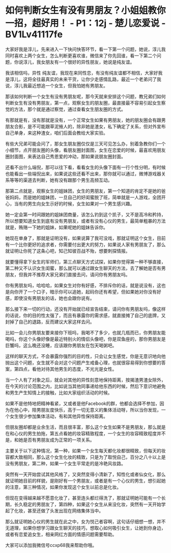 # 如何判断女生有没有男朋友？小姐姐教你一招，超好用！ - P1：12j - 楚儿恋爱说 - BV1Lv41117fe

大家好我是淳儿，先来进入一下快问快答环节，看一下第一个问题，她说，淳儿我同时喜欢上两个女生，怎么判断更喜欢谁，微信来了你先回谁，看一下第二个问题，你说淳儿，我女朋友有一个很好的异性朋友，她说是纯友谊。

我该相信吗，异性 纯友谊，我现在来同性恋，有没有纯友谊都不相信，大家好我是淳儿，这将全往最真实的未来干货，让你少走感情乱路，最近一个老弟问了我说，淳儿我最近想追一个女生，但我怕她有男朋友。

那该如何判断一个女生有没有男朋友呢，那今天就来安排这个问题，教兄弟们如何判断女生有没有男朋友，第一点，观察女生的朋友圈，最直接最不容易引起女生察觉的方法，那个就是通过察觉，通过查看女生朋友圈的方式。

有那就是有，没有那就是没有，一个正常女生如果有男朋友，她的朋友圈会有跟男朋友合影，是不可能跟草泥掖人的，除非她是渣女，私下确定了关系，但对外宣布自己单身，来这种渣女，咱们后面会教给大家实验。

有些大兄弟可能会问了，那女生朋友圈仅仅是三天可见怎么办，别着急教你们一个小细节，点开朋友圈的头像，看朋友圈封面图，女生在恋爱的时候，最喜欢用朋友圈封面图，来表达自己秀恩爱的冲动，那如果说朋友圈封面。

还看不出什么端倪，那可以往下看，看看女生的头像下面有一行个性分明，有时候也能看出一些端倪出来，如果说这些还看不出来，那你就可以通过，微博游戏器关系等等的渠道去判断，她有没有跟那个男生高频互动。

那第二点就是，观察女生的姐妹团，女生的男朋友，第一个知道的肯定不是她的爸爸妈妈，而是她的姐妹团，一旦自己的好闺蜜脱了班，简单就是一人游戏，全团开心，当有的男生向女生示好的时候，女生如果对一个男生感兴趣。

她一定会第一时间跟她的姐妹团商量，该怎么钓到这个凯子，又不是高冷和矜持，所以想要知道女生到底有没有男朋友，或者有没有心仪的男生，最简单粗暴的方法就是，贿赂一下她的姐妹，如果呢她的姐妹告诉你。

她现在单身了，那就是证明没有，如果说算了我可没戏，那就证明这个女生，目前有一个比你更好的追求者，你需要付出更大的努力，如果说人家有男朋友了，那么就证明让你死了这条心吧，知己知彼百战不殆，想要刺探情报。

就要懂得拿下女生的军师们，第三点聊天方式试探，如果你觉得第一种不够直接，第二种又不认识女生闺蜜，那么就可以通过跟女生聊天的方法，去了解她是否有男朋友，但我并不推荐大家兄弟们直接去问，请问你有男朋友吗。

你有男朋友吗，哈哈哈，如果女生对你有好感，不排斥你的话，就是说没有，这也是向你开了一个口子，暗示你可以追她，起码你还有希望，但如果她对你没有好感，即使没有男朋友的话，她也会跟你说有。

那么接下来一切的行动，还没有开始就已经宣告结束，请问你有男朋友吗，像这样的话说，你的目的性太强了，而且有暴露你的需求感，就直接摊了自己的底牌，又封掉了自己的退路，反而建议大家这样去问。

比如一会儿你男朋友要来接你下班吗，我喝不了多少，也就几瓶而已，你男朋友能喝吗，你这个头像好像是最近特别火的情侣头像吧，你是双鱼座的，那你男朋友是巨蟹吗，这么晚还没睡，应该跟你男朋友在包天喝粥吧。

这样的聊天方式，不会暴露你强烈的目的性，只会让女生感觉，你是无意识地向他抛出这个问题，女生就不会对这个问题产生戒备心理，也就很容易得到你想要的答案，第四点，看他对待其他男生的态度，不光光是女性。

当一个人有了对象之后，就会对其他的异性刻意地保持距离，按揭渣男渣女除外，在今天的讨论范围之内，比如说当其他同事递给他东西的时候，然后下意识地避免和男生产生知情上的接触，比如大家组织活动的时候。

如果不是他特地把精神看紧，又或者是他Facebook的群，他都会选择不参加，因为在他心中，陪男朋友度快乐，高于一切无意义的集体活动呀，所以当你发现，一个女生很少参加集体活动，有和其他异性保持距离。

但朋友圈却都是业余生活，而且很丰富，那么这个女生如果不是男朋友，那么就是在和心仪的男生拍拖，第五点看她的妆容精致程度，一个女生的妆容精致程度并不是，和她是否有男朋友成为正常的一项关系。

主要关于以下这种情况，第一种，如果一个女生每天都化妆都很精致，但每天的妆容都大致相同，那么这个女生化妆的精致，只是为了取悦自己，百分之八十以上是没有男朋友，第二种，如果一个女生平常走的是冷艳风妆路。

突然有一天开始尝试其他风格了，又突然变得小清新了，知性化或者仙女化，那么就证明她目前的样貌，是刚好有一个男朋友，或者是有一个心仪的男生，想引起她的注意，第三种情况，如果你发现这个女生以前总是化妆。

但现在变得越来越不愿意化妆了，甚至连头都烂得洗了，那就证明她可能有一个长期，长久稳定的男朋友了，第四种，如果这个女生从来没化妆，突然有一天开始学起了化妆，甚至还做了头发出现在网络集体当中。

那么就证明她心仪的男生就在此之中，女为悦己者容啊，这句话仔细想一想，并不无道理，如果你想学习跟女生聊天的技巧，想取心如何吸引女生，让她到你身边，或者有恋爱追女生，相亲网红方面的情感问题需要帮助。

大家可以添加我微信号ccxp68我来帮助你哦。